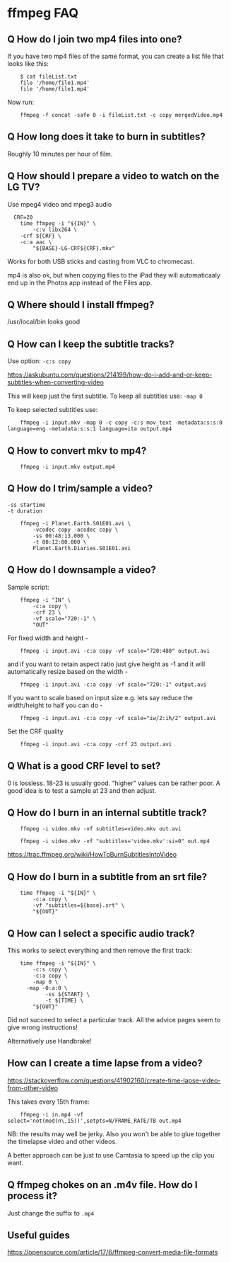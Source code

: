 # ffmpeg FAQ

## Q How do I join two mp4 files into one?

If you have two mp4 files of the same format, you can create a list file that looks like this:

```
    $ cat fileList.txt
    file '/home/file1.mp4'
    file '/home/file1.mp4'
```

Now run:
```
    ffmpeg -f concat -safe 0 -i fileList.txt -c copy mergedVideo.mp4
```

## Q How long does it take to burn in subtitles?

Roughly 10 minutes per hour of film.

## Q How should I prepare a video to watch on the LG TV?

Use mpeg4 video and mpeg3 audio

```
  CRF=20
	time ffmpeg -i "${IN}" \
		-c:v libx264 \
    -crf ${CRF} \
    -c:a aac \
		"${BASE}-LG-CRF${CRF}.mkv"
```
Works for both USB sticks and casting from VLC to chromecast.

mp4 is also ok, but when copying files to the iPad they will automaticaaly end up in the Photos app instead of the Files app.

## Q Where should I install ffmpeg?

/usr/local/bin looks good

## Q How can I keep the subtitle tracks?

Use option: `-c:s copy`

https://askubuntu.com/questions/214199/how-do-i-add-and-or-keep-subtitles-when-converting-video

This will keep just the first subtitle.
To keep all subtitles use: `-map 0`

To keep selected subtitles use:
```
	ffmpeg -i input.mkv -map 0 -c copy -c:s mov_text -metadata:s:s:0 language=eng -metadata:s:s:1 language=ita output.mp4
```

## Q How to convert mkv to mp4?

```
	ffmpeg -i input.mkv output.mp4
```


## Q How do I trim/sample a video?

```
-ss startime
-t duration
```
```
	ffmpeg -i Planet.Earth.S01E01.avi \
		-vcodec copy -acodec copy \
		-ss 00:48:13.000 \
		-t 00:12:00.000 \
		Planet.Earth.Diaries.S01E01.avi
```
## Q How do I downsample a video?

Sample script:
```
	ffmpeg -i "IN" \
		-c:a copy \
		-crf 23 \
		-vf scale="720:-1" \
		"OUT"
```
For fixed width and height -
```
	ffmpeg -i input.avi -c:a copy -vf scale="720:480" output.avi
```
and if you want to retain aspect ratio just give height as -1 and it will automatically resize based on the width -
```
	ffmpeg -i input.avi -c:a copy -vf scale="720:-1" output.avi
```
If you want to scale based on input size e.g. lets say reduce the width/height to half you can do -
```
	ffmpeg -i input.avi -c:a copy -vf scale="iw/2:ih/2" output.avi
```
Set the CRF quality
```
	ffmpeg -i input.avi -c:a copy -crf 23 output.avi
```
## Q What is a good CRF level to set?

0 is lossless. 18-23 is usually good. “higher” values can be rather poor.
A good idea is to test a sample at 23 and then adjust.

## Q How do I burn in an internal subtitle track?
```
	ffmpeg -i video.mkv -vf subtitles=video.mkv out.avi
	
	ffmpeg -i video.mkv -vf "subtitles='video.mkv':si=0" out.mp4
```
https://trac.ffmpeg.org/wiki/HowToBurnSubtitlesIntoVideo

## Q How do I burn in a subtitle from an srt file?
```
	time ffmpeg -i "${IN}" \
		-c:a copy \
		-vf "subtitles=${base}.srt" \
		"${OUT}"
```

## Q How can I select a specific audio track?

This works to select everything and then remove the first track:
```
  	time ffmpeg -i "${IN}" \
    	-c:s copy \
    	-c:a copy \
    	-map 0 \
      -map -0:a:0 \
  			-ss ${START} \
  			-t ${TIME} \
  		"${OUT}"
```

Did not succeed to select a particular track. All the advice pages seem to give wrong instructions!

Alternatively use Handbrake!

## How can I create a time lapse from a video?

https://stackoverflow.com/questions/41902160/create-time-lapse-video-from-other-video

This takes every 15th frame:
```
	ffmpeg -i in.mp4 -vf select='not(mod(n\,15))',setpts=N/FRAME_RATE/TB out.mp4
```

NB: the results may well be jerky.
Also you won't be able to glue together the timelapse video and other videos.

A better approach can be just to use Camtasia to speed up the clip you want.

## Q ffmpeg chokes on an .m4v file. How do I process it?

Just change the suffix to `.mp4`

## Useful guides

https://opensource.com/article/17/6/ffmpeg-convert-media-file-formats


